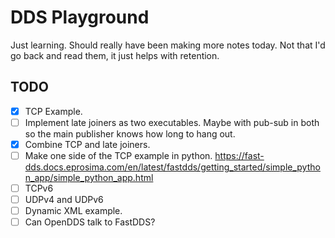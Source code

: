 # DDS Playground

Just learning.
Should really have been making more notes today.
Not that I'd go back and read them, it just helps with retention.

## TODO

- [x] TCP Example.
- [ ] Implement late joiners as two executables. Maybe with pub-sub in both so the main publisher knows how long to hang out.
- [x] Combine TCP and late joiners.
- [ ] Make one side of the TCP example in python. <https://fast-dds.docs.eprosima.com/en/latest/fastdds/getting_started/simple_python_app/simple_python_app.html>
- [ ] TCPv6
- [ ] UDPv4 and UDPv6
- [ ] Dynamic XML example.
- [ ] Can OpenDDS talk to FastDDS?
